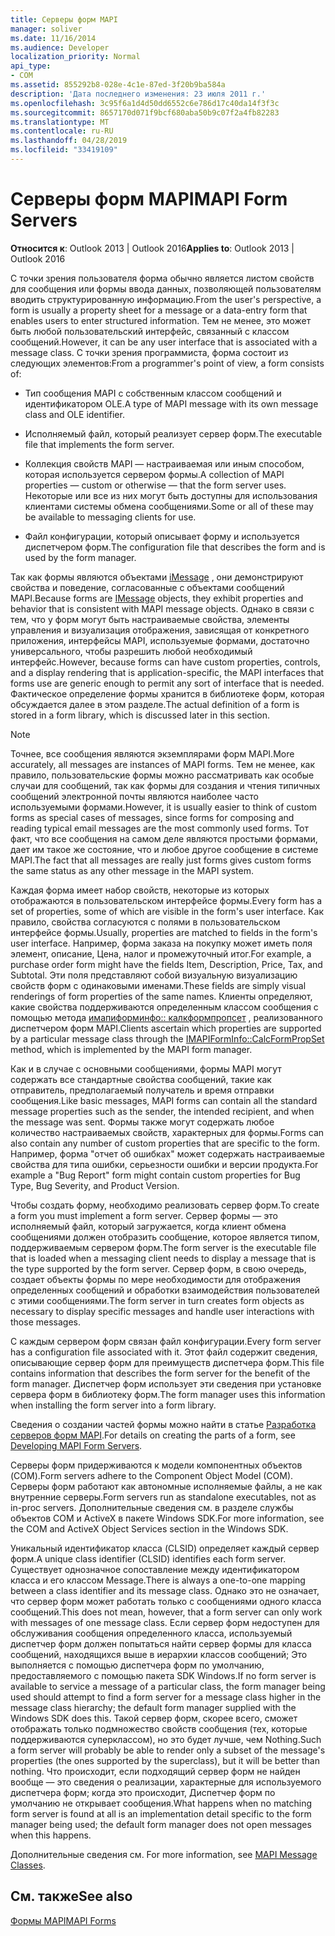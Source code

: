 ```yaml
---
title: Серверы форм MAPI
manager: soliver
ms.date: 11/16/2014
ms.audience: Developer
localization_priority: Normal
api_type:
- COM
ms.assetid: 855292b8-028e-4c1e-87ed-3f20b9ba584a
description: 'Дата последнего изменения: 23 июля 2011 г.'
ms.openlocfilehash: 3c95f6a1d4d50dd6552c6e786d17c40da14f3f3c
ms.sourcegitcommit: 8657170d071f9bcf680aba50b9c07f2a4fb82283
ms.translationtype: MT
ms.contentlocale: ru-RU
ms.lasthandoff: 04/28/2019
ms.locfileid: "33419109"
---
```

# <a name="mapi-form-servers"></a><span data-ttu-id="b175b-103">Серверы форм MAPI</span><span class="sxs-lookup"><span data-stu-id="b175b-103">MAPI Form Servers</span></span>

  
  
<span data-ttu-id="b175b-104">**Относится к**: Outlook 2013 | Outlook 2016</span><span class="sxs-lookup"><span data-stu-id="b175b-104">**Applies to**: Outlook 2013 | Outlook 2016</span></span> 
  
<span data-ttu-id="b175b-105">С точки зрения пользователя форма обычно является листом свойств для сообщения или формы ввода данных, позволяющей пользователям вводить структурированную информацию.</span><span class="sxs-lookup"><span data-stu-id="b175b-105">From the user's perspective, a form is usually a property sheet for a message or a data-entry form that enables users to enter structured information.</span></span> <span data-ttu-id="b175b-106">Тем не менее, это может быть любой пользовательский интерфейс, связанный с классом сообщений.</span><span class="sxs-lookup"><span data-stu-id="b175b-106">However, it can be any user interface that is associated with a message class.</span></span> <span data-ttu-id="b175b-107">С точки зрения программиста, форма состоит из следующих элементов:</span><span class="sxs-lookup"><span data-stu-id="b175b-107">From a programmer's point of view, a form consists of:</span></span>
  
- <span data-ttu-id="b175b-108">Тип сообщения MAPI с собственным классом сообщений и идентификатором OLE.</span><span class="sxs-lookup"><span data-stu-id="b175b-108">A type of MAPI message with its own message class and OLE identifier.</span></span>
    
- <span data-ttu-id="b175b-109">Исполняемый файл, который реализует сервер форм.</span><span class="sxs-lookup"><span data-stu-id="b175b-109">The executable file that implements the form server.</span></span>
    
- <span data-ttu-id="b175b-110">Коллекция свойств MAPI — настраиваемая или иным способом, которая используется сервером формы.</span><span class="sxs-lookup"><span data-stu-id="b175b-110">A collection of MAPI properties — custom or otherwise — that the form server uses.</span></span> <span data-ttu-id="b175b-111">Некоторые или все из них могут быть доступны для использования клиентами системы обмена сообщениями.</span><span class="sxs-lookup"><span data-stu-id="b175b-111">Some or all of these may be available to messaging clients for use.</span></span>
    
- <span data-ttu-id="b175b-112">Файл конфигурации, который описывает форму и используется диспетчером форм.</span><span class="sxs-lookup"><span data-stu-id="b175b-112">The configuration file that describes the form and is used by the form manager.</span></span>
    
<span data-ttu-id="b175b-113">Так как формы являются объектами [iMessage](imessageimapiprop.md) , они демонстрируют свойства и поведение, согласованные с объектами сообщений MAPI.</span><span class="sxs-lookup"><span data-stu-id="b175b-113">Because forms are [IMessage](imessageimapiprop.md) objects, they exhibit properties and behavior that is consistent with MAPI message objects.</span></span> <span data-ttu-id="b175b-114">Однако в связи с тем, что у форм могут быть настраиваемые свойства, элементы управления и визуализация отображения, зависящая от конкретного приложения, интерфейсы MAPI, используемые формами, достаточно универсального, чтобы разрешить любой необходимый интерфейс.</span><span class="sxs-lookup"><span data-stu-id="b175b-114">However, because forms can have custom properties, controls, and a display rendering that is application-specific, the MAPI interfaces that forms use are generic enough to permit any sort of interface that is needed.</span></span> <span data-ttu-id="b175b-115">Фактическое определение формы хранится в библиотеке форм, которая обсуждается далее в этом разделе.</span><span class="sxs-lookup"><span data-stu-id="b175b-115">The actual definition of a form is stored in a form library, which is discussed later in this section.</span></span> 
  
> [!NOTE]
> <span data-ttu-id="b175b-116">Точнее, все сообщения являются экземплярами форм MAPI.</span><span class="sxs-lookup"><span data-stu-id="b175b-116">More accurately, all messages are instances of MAPI forms.</span></span> <span data-ttu-id="b175b-117">Тем не менее, как правило, пользовательские формы можно рассматривать как особые случаи для сообщений, так как формы для создания и чтения типичных сообщений электронной почты являются наиболее часто используемыми формами.</span><span class="sxs-lookup"><span data-stu-id="b175b-117">However, it is usually easier to think of custom forms as special cases of messages, since forms for composing and reading typical email messages are the most commonly used forms.</span></span> <span data-ttu-id="b175b-118">Тот факт, что все сообщения на самом деле являются простыми формами, дает им такое же состояние, что и любое другое сообщение в системе MAPI.</span><span class="sxs-lookup"><span data-stu-id="b175b-118">The fact that all messages are really just forms gives custom forms the same status as any other message in the MAPI system.</span></span> 
  
<span data-ttu-id="b175b-119">Каждая форма имеет набор свойств, некоторые из которых отображаются в пользовательском интерфейсе формы.</span><span class="sxs-lookup"><span data-stu-id="b175b-119">Every form has a set of properties, some of which are visible in the form's user interface.</span></span> <span data-ttu-id="b175b-120">Как правило, свойства согласуются с полями в пользовательском интерфейсе формы.</span><span class="sxs-lookup"><span data-stu-id="b175b-120">Usually, properties are matched to fields in the form's user interface.</span></span> <span data-ttu-id="b175b-121">Например, форма заказа на покупку может иметь поля элемент, описание, Цена, налог и промежуточный итог.</span><span class="sxs-lookup"><span data-stu-id="b175b-121">For example, a purchase order form might have the fields Item, Description, Price, Tax, and Subtotal.</span></span> <span data-ttu-id="b175b-122">Эти поля представляют собой визуальную визуализацию свойств форм с одинаковыми именами.</span><span class="sxs-lookup"><span data-stu-id="b175b-122">These fields are simply visual renderings of form properties of the same names.</span></span> <span data-ttu-id="b175b-123">Клиенты определяют, какие свойства поддерживаются определенным классом сообщения с помощью метода [имапиформинфо:: калкформпропсет](imapiforminfo-calcformpropset.md) , реализованного диспетчером форм MAPI.</span><span class="sxs-lookup"><span data-stu-id="b175b-123">Clients ascertain which properties are supported by a particular message class through the [IMAPIFormInfo::CalcFormPropSet](imapiforminfo-calcformpropset.md) method, which is implemented by the MAPI form manager.</span></span> 
  
<span data-ttu-id="b175b-124">Как и в случае с основными сообщениями, формы MAPI могут содержать все стандартные свойства сообщений, такие как отправитель, предполагаемый получатель и время отправки сообщения.</span><span class="sxs-lookup"><span data-stu-id="b175b-124">Like basic messages, MAPI forms can contain all the standard message properties such as the sender, the intended recipient, and when the message was sent.</span></span> <span data-ttu-id="b175b-125">Формы также могут содержать любое количество настраиваемых свойств, характерных для формы.</span><span class="sxs-lookup"><span data-stu-id="b175b-125">Forms can also contain any number of custom properties that are specific to the form.</span></span> <span data-ttu-id="b175b-126">Например, форма "отчет об ошибках" может содержать настраиваемые свойства для типа ошибки, серьезности ошибки и версии продукта.</span><span class="sxs-lookup"><span data-stu-id="b175b-126">For example a "Bug Report" form might contain custom properties for Bug Type, Bug Severity, and Product Version.</span></span>
  
<span data-ttu-id="b175b-127">Чтобы создать форму, необходимо реализовать сервер форм.</span><span class="sxs-lookup"><span data-stu-id="b175b-127">To create a form you must implement a form server.</span></span> <span data-ttu-id="b175b-128">Сервер формы — это исполняемый файл, который загружается, когда клиент обмена сообщениями должен отобразить сообщение, которое является типом, поддерживаемым сервером форм.</span><span class="sxs-lookup"><span data-stu-id="b175b-128">The form server is the executable file that is loaded when a messaging client needs to display a message that is the type supported by the form server.</span></span> <span data-ttu-id="b175b-129">Сервер форм, в свою очередь, создает объекты формы по мере необходимости для отображения определенных сообщений и обработки взаимодействия пользователей с этими сообщениями.</span><span class="sxs-lookup"><span data-stu-id="b175b-129">The form server in turn creates form objects as necessary to display specific messages and handle user interactions with those messages.</span></span>
  
<span data-ttu-id="b175b-130">С каждым сервером форм связан файл конфигурации.</span><span class="sxs-lookup"><span data-stu-id="b175b-130">Every form server has a configuration file associated with it.</span></span> <span data-ttu-id="b175b-131">Этот файл содержит сведения, описывающие сервер форм для преимуществ диспетчера форм.</span><span class="sxs-lookup"><span data-stu-id="b175b-131">This file contains information that describes the form server for the benefit of the form manager.</span></span> <span data-ttu-id="b175b-132">Диспетчер форм использует эти сведения при установке сервера форм в библиотеку форм.</span><span class="sxs-lookup"><span data-stu-id="b175b-132">The form manager uses this information when installing the form server into a form library.</span></span>
  
<span data-ttu-id="b175b-133">Сведения о создании частей формы можно найти в статье [Разработка серверов форм MAPI](developing-mapi-form-servers.md).</span><span class="sxs-lookup"><span data-stu-id="b175b-133">For details on creating the parts of a form, see [Developing MAPI Form Servers](developing-mapi-form-servers.md).</span></span>
  
<span data-ttu-id="b175b-134">Серверы форм придерживаются к модели компонентных объектов (COM).</span><span class="sxs-lookup"><span data-stu-id="b175b-134">Form servers adhere to the Component Object Model (COM).</span></span> <span data-ttu-id="b175b-135">Серверы форм работают как автономные исполняемые файлы, а не как внутренние серверы.</span><span class="sxs-lookup"><span data-stu-id="b175b-135">Form servers run as standalone executables, not as in-proc servers.</span></span> <span data-ttu-id="b175b-136">Дополнительные сведения см. в разделе службы объектов COM и ActiveX в пакете Windows SDK.</span><span class="sxs-lookup"><span data-stu-id="b175b-136">For more information, see the COM and ActiveX Object Services section in the Windows SDK.</span></span>
  
<span data-ttu-id="b175b-137">Уникальный идентификатор класса (CLSID) определяет каждый сервер форм.</span><span class="sxs-lookup"><span data-stu-id="b175b-137">A unique class identifier (CLSID) identifies each form server.</span></span> <span data-ttu-id="b175b-138">Существует однозначное сопоставление между идентификатором класса и его классом Message.</span><span class="sxs-lookup"><span data-stu-id="b175b-138">There is always a one-to-one mapping between a class identifier and its message class.</span></span> <span data-ttu-id="b175b-139">Однако это не означает, что сервер форм может работать только с сообщениями одного класса сообщений.</span><span class="sxs-lookup"><span data-stu-id="b175b-139">This does not mean, however, that a form server can only work with messages of one message class.</span></span> <span data-ttu-id="b175b-140">Если сервер форм недоступен для обслуживания сообщения определенного класса, используемый диспетчер форм должен попытаться найти сервер формы для класса сообщений, находящихся выше в иерархии классов сообщений; Это выполняется с помощью диспетчера форм по умолчанию, предоставляемого с помощью пакета SDK Windows.</span><span class="sxs-lookup"><span data-stu-id="b175b-140">If no form server is available to service a message of a particular class, the form manager being used should attempt to find a form server for a message class higher in the message class hierarchy; the default form manager supplied with the Windows SDK does this.</span></span> <span data-ttu-id="b175b-141">Такой сервер форм, скорее всего, сможет отображать только подмножество свойств сообщения (тех, которые поддерживаются суперклассом), но это будет лучше, чем Nothing.</span><span class="sxs-lookup"><span data-stu-id="b175b-141">Such a form server will probably be able to render only a subset of the message's properties (the ones supported by the superclass), but it will be better than nothing.</span></span> <span data-ttu-id="b175b-142">Что происходит, если подходящий сервер форм не найден вообще — это сведения о реализации, характерные для используемого диспетчера форм; когда это происходит, Диспетчер форм по умолчанию не открывает сообщения.</span><span class="sxs-lookup"><span data-stu-id="b175b-142">What happens when no matching form server is found at all is an implementation detail specific to the form manager being used; the default form manager does not open messages when this happens.</span></span>
  
<span data-ttu-id="b175b-143">Дополнительные сведения см. [](mapi-message-classes.md)</span><span class="sxs-lookup"><span data-stu-id="b175b-143">For more information, see [MAPI Message Classes](mapi-message-classes.md).</span></span>
  
## <a name="see-also"></a><span data-ttu-id="b175b-144">См. также</span><span class="sxs-lookup"><span data-stu-id="b175b-144">See also</span></span>



[<span data-ttu-id="b175b-145">Формы MAPI</span><span class="sxs-lookup"><span data-stu-id="b175b-145">MAPI Forms</span></span>](mapi-forms.md)

